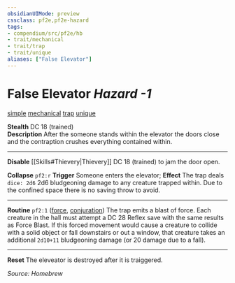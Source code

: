 ```yaml
---
obsidianUIMode: preview
cssclass: pf2e,pf2e-hazard
tags:
- compendium/src/pf2e/hb
- trait/mechanical
- trait/trap
- trait/unique
aliases: ["False Elevator"]
---
```


# False Elevator *Hazard -1*  
[simple](3-rules/trait_reference/simple.md "Simple Hazard Trait")   [mechanical](3-rules/trait_reference/mechanical.md "Complex Hazard Trait") [trap](3-rules/trait_reference/trap.md "Trap Hazard Trait")  [unique](3-rules/trait_reference/unique.md "Unique Rarity Trait") 

**Stealth** DC 18 (trained)  
**Description** After the someone stands within the elevator the doors close and the contraption crushes everything contained within.

---
**Disable** [[Skills#Thievery|Thievery]] DC 18 (trained) to jam the door open.

**Collapse** `pf2:r` **Trigger** Someone enters the elevator; **Effect** The trap deals `dice: 2d6` 2d6 bludgeoning damage to any creature trapped within. Due to the confined space there is no saving throw to avoid.

---
**Routine** `pf2:1` ([force](3-Rules/trait_reference/force.md), [conjuration](3-Rules/trait_reference/conjuration.md)) The trap emits a blast of force. Each creature in the hall must attempt a DC 28 Reflex save with the same results as Force Blast. If this forced movement would cause a creature to collide with a solid object or fall downstairs or out a window, that creature takes an additional `2d10+11` bludgeoning damage (or 20 damage due to a fall).

---
**Reset** The eleveator is destroyed after it is traiggered.

*Source: Homebrew*